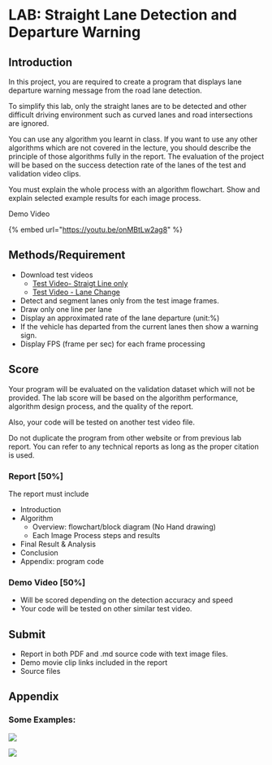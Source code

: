# LAB: Straight Lane Detection and Departure Warning

## Introduction

In this project, you are required to create a program that displays lane departure warning message from the road lane detection.

To simplify this lab, only the straight lanes are to be detected and other difficult driving environment such as curved lanes and road intersections are ignored.

You can use any algorithm you learnt in class. If you want to use any other algorithms which are not covered in the lecture, you should describe the principle of those algorithms fully in the report. The evaluation of the project will be based on the success detection rate of the lanes of the test and validation video clips.

You must explain the whole process with an algorithm flowchart. Show and explain selected example results for each image process.

Demo Video

{% embed url="https://youtu.be/onMBtLw2ag8" %}

## Methods/Requirement

* Download test videos
  * [Test Video- Straigt Line only](https://drive.google.com/file/d/13ZiuL3sDKcptWPdPC\_KzsUNcWIStWpWl/view?usp=sharing)
  * [Test Video - Lane Change](https://drive.google.com/file/d/1eO\_fmHNfhX0FEU1rtiVpZxfOJEoksSLf/view?usp=sharing)
* Detect and segment lanes only from the test image frames.
* Draw only one line per lane
* Display an approximated rate of the lane departure (unit:%)
* If the vehicle has departed from the current lanes then show a warning sign.
* Display FPS (frame per sec) for each frame processing

## Score

Your program will be evaluated on the validation dataset which will not be provided. The lab score will be based on the algorithm performance, algorithm design process, and the quality of the report.

Also, your code will be tested on another test video file.

Do not duplicate the program from other website or from previous lab report. You can refer to any technical reports as long as the proper citation is used.

### Report \[50%]

The report must include

* Introduction
* Algorithm
  * Overview: flowchart/block diagram  (No Hand drawing)
  * Each Image Process steps and results
* Final Result & Analysis
* Conclusion
* Appendix: program code

### Demo Video \[50%]

* Will be scored depending on the detection accuracy and speed
* Your code will be tested on other similar test video.

## Submit

* Report in both PDF and .md source code with text image files.
* Demo movie clip links included in the report
* Source files

## Appendix

### Some Examples:

![](<../../.gitbook/assets/image (95).png>)

![](<../../.gitbook/assets/image (94).png>)
